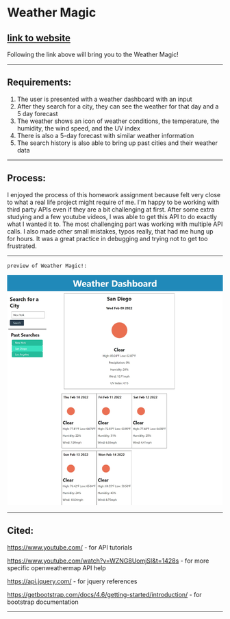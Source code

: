 # Weather Magic

[link to website](https://kashane1.github.io/weather-magic/)
-----------
Following the link above will bring you to the Weather Magic!

-----------
Requirements:
-----------

1. The user is presented with a weather dashboard with an input
2. After they search for a city, they can see the weather for that day and a 5 day forecast
3. The weather shows an icon of weather conditions, the temperature, the humidity, the wind speed, and the UV index
4. There is also a 5-day forecast with similar weather information
5. The search history is also able to bring up past cities and their weather data


-----------
Process:
-----------
I enjoyed the process of this homework assignment because felt very close to what a real life project might require of me. I'm happy to be working with third party APIs even if they are a bit challenging at first. After some extra studying and a few youtube videos, I was able to get this API to do exactly what I wanted it to. The most challenging part was working with multiple API calls. I also made other small mistakes, typos really, that had me hung up for hours. It was a great practice in debugging and trying not to get too frustrated. 

-----------
```
preview of Weather Magic!:
```
![Image](./assets/images/screenshot.jpg "screenshot of the weather magic")

-----------
Cited:
-----------
https://www.youtube.com/ - for API tutorials

https://www.youtube.com/watch?v=WZNG8UomjSI&t=1428s - for more specific openweathermap API help

https://api.jquery.com/ - for jquery references

https://getbootstrap.com/docs/4.6/getting-started/introduction/ - for bootstrap documentation

-----------